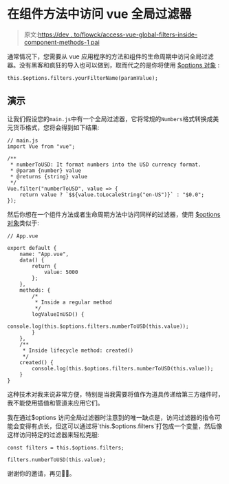 # 在组件方法中访问 vue 全局过滤器

> 原文:[https://dev . to/flowck/access-vue-global-filters-inside-component-methods-1 pai](https://dev.to/flowck/accessing-vue-global-filters-inside-component-methods-1pai)

通常情况下，您需要从 vue 应用程序的方法和组件的生命周期中访问全局过滤器。没有黑客和疯狂的导入也可以做到，取而代之的是你将使用 [$options 对象](https://vuejs.org/v2/api/#vm-options) :

```
this.$options.filters.yourFilterName(paramValue); 
```

## [](#demo)演示

让我们假设您的`main.js`中有一个全局过滤器，它将常规的`Numbers`格式转换成美元货币格式，您将会得到如下结果:

```
// main.js
import Vue from "vue";

/**
 * numberToUSD: It format numbers into the USD currency format.
 * @param {number} value
 * @returns {string} value
 */
Vue.filter("numberToUSD", value => { 
    return value ? `$${value.toLocaleString("en-US")}` : "$0.0";
}); 
```

然后你想在一个组件方法或者生命周期方法中访问同样的过滤器，使用 [$options 对象](https://vuejs.org/v2/api/#vm-options)类似于:

```
// App.vue

export default {
    name: "App.vue",
    data() {
        return {
            value: 5000
        };
    },
    methods: {
        /*
         * Inside a regular method
         */
        logValueInUSD() {
            console.log(this.$options.filters.numberToUSD(this.value));
        }
    },
    /**
     * Inside lifecycle method: created()
     */
    created() {
        console.log(this.$options.filters.numberToUSD(this.value));
    }
} 
```

这种技术对我来说非常方便，特别是当我需要将值作为道具传递给第三方组件时，我不能使用插值和管道来应用它们。

我在通过$options 访问全局过滤器时注意到的唯一缺点是，访问过滤器的指令可能会变得有点长，但这可以通过将`this.$options.filters`打包成一个变量，然后像这样访问特定的过滤器来轻松克服:

```
const filters = this.$options.filters;

filters.numberToUSD(this.value); 
```

谢谢你的邀请，再见👋👋。